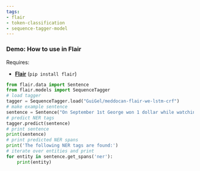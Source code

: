 ```yaml
---
tags:
- flair
- token-classification
- sequence-tagger-model
---
```

### Demo: How to use in Flair
Requires:
- **[Flair](https://github.com/flairNLP/flair/)** (`pip install flair`)
```python
from flair.data import Sentence
from flair.models import SequenceTagger
# load tagger
tagger = SequenceTagger.load("GuiGel/meddocan-flair-we-lstm-crf")
# make example sentence
sentence = Sentence("On September 1st George won 1 dollar while watching Game of Thrones.")
# predict NER tags
tagger.predict(sentence)
# print sentence
print(sentence)
# print predicted NER spans
print('The following NER tags are found:')
# iterate over entities and print
for entity in sentence.get_spans('ner'):
    print(entity)
```